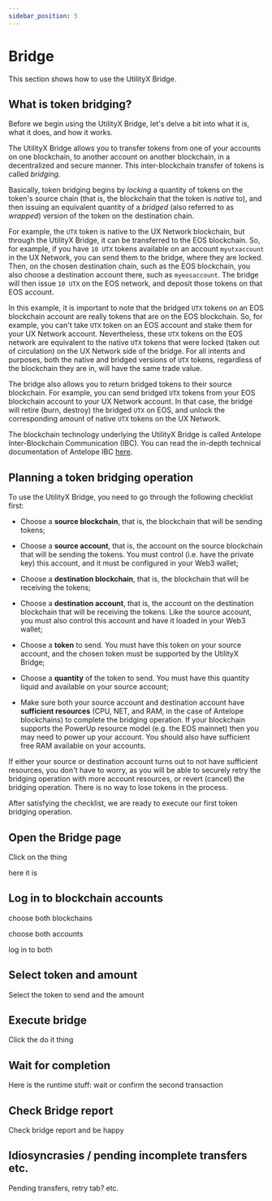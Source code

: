 ```yaml
---
sidebar_position: 5
---
```


# Bridge

This section shows how to use the UtilityX Bridge.

## What is token bridging?

Before we begin using the UtilityX Bridge, let's delve a bit into what it is, what it does, and how it works.

The UtilityX Bridge allows you to transfer tokens from one of your accounts on one blockchain, to another account on another blockchain, in a decentralized and secure manner. This inter-blockchain transfer of tokens is called _bridging_.

Basically, token bridging begins by _locking_ a quantity of tokens on the token's source chain (that is, the blockchain that the token is _native_ to), and then issuing an equivalent quantity of a _bridged_ (also referred to as _wrapped_) version of the token on the destination chain.

For example, the `UTX` token is native to the UX Network blockchain, but through the UtilityX Bridge, it can be transferred to the EOS blockchain. So, for example, if you have `10 UTX` tokens available on an account `myutxaccount` in the UX Network, you can send them to the bridge, where they are locked. Then, on the chosen destination chain, such as the EOS blockchain, you also choose a destination account there, such as `myeosaccount`. The bridge will then issue `10 UTX` on the EOS network, and deposit those tokens on that EOS account.

In this example, it is important to note that the bridged `UTX` tokens on an EOS blockchain account are really tokens that are on the EOS blockchain. So, for example, you can't take `UTX` token on an EOS account and stake them for your UX Network account. Nevertheless, these `UTX` tokens on the EOS network are equivalent to the native `UTX` tokens that were locked (taken out of circulation) on the UX Network side of the bridge. For all intents and purposes, both the native and bridged versions of `UTX` tokens, regardless of the blockchain they are in, will have the same trade value.

The bridge also allows you to return bridged tokens to their source blockchain. For example, you can send bridged `UTX` tokens from your EOS blockchain account to your UX Network account. In that case, the bridge will retire (burn, destroy) the bridged `UTX` on EOS, and unlock the corresponding amount of native `UTX` tokens on the UX Network.

The blockchain technology underlying the UtilityX Bridge is called Antelope Inter-Blockchain Communication (IBC). You can read the in-depth technical documentation of Antelope IBC [here](https://ibc-docs.uxnetwork.io/).

## Planning a token bridging operation

To use the UtilityX Bridge, you need to go through the following checklist first:

* Choose a **source blockchain**, that is, the blockchain that will be sending tokens;

* Choose a **source account**, that is, the account on the source blockchain that will be sending the tokens. You must control (i.e. have the private key) this account, and it must be configured in your Web3 wallet;

* Choose a **destination blockchain**, that is, the blockchain that will be receiving the tokens;

* Choose a **destination account**, that is, the account on the destination blockchain that will be receiving the tokens. Like the source account, you must also control this account and have it loaded in your Web3 wallet;

* Choose a **token** to send. You must have this token on your source account, and the chosen token must be supported by the UtilityX Bridge;

* Choose a **quantity** of the token to send. You must have this quantity liquid and available on your source account;

* Make sure both your source account and destination account have **sufficient resources** (CPU, NET, and RAM, in the case of Antelope blockchains) to complete the bridging operation. If your blockchain supports the PowerUp resource model (e.g. the EOS mainnet) then you may need to power up your account. You should also have sufficient free RAM available on your accounts.

If either your source or destination account turns out to not have sufficient resources, you don't have to worry, as you will be able to securely retry the bridging operation with more account resources, or revert (cancel) the bridging operation. There is no way to lose tokens in the process.

After satisfying the checklist, we are ready to execute our first token bridging operation.

## Open the Bridge page

Click on the thing

here it is

## Log in to blockchain accounts

choose both blockchains

choose both accounts

log in to both

## Select token and amount

Select the token to send and the amount

## Execute bridge

Click the do it thing

## Wait for completion

Here is the runtime stuff: wait or confirm the second transaction

## Check Bridge report

Check bridge report and be happy

## Idiosyncrasies / pending incomplete transfers etc.

Pending transfers, retry tab? etc.


